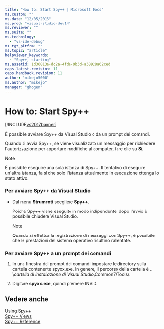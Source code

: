 ```yaml
---
title: "How to: Start Spy++ | Microsoft Docs"
ms.custom: ""
ms.date: "12/05/2016"
ms.prod: "visual-studio-dev14"
ms.reviewer: ""
ms.suite: ""
ms.technology: 
  - "vs-ide-debug"
ms.tgt_pltfrm: ""
ms.topic: "article"
helpviewer_keywords: 
  - "Spy++, starting"
ms.assetid: 1d36813a-dc2a-4fda-9b3d-a38928a62ced
caps.latest.revision: 11
caps.handback.revision: 11
author: "mikejo5000"
ms.author: "mikejo"
manager: "ghogen"
---
```

# How to: Start Spy++
[!INCLUDE[vs2017banner](../code-quality/includes/vs2017banner.md)]

È possibile avviare Spy\+\+ da Visual Studio o da un prompt dei comandi.  
  
 Quando si avvia Spy\+\+, se viene visualizzato un messaggio per richiedere l'autorizzazione per apportare modifiche al computer, fare clic su **Sì**.  
  
> [!NOTE]
>  È possibile eseguire una sola istanza di Spy\+\+.  Il tentativo di eseguire un'altra istanza, fa sì che solo l'istanza attualmente in esecuzione ottenga lo stato attivo.  
  
### Per avviare Spy\+\+ da Visual Studio  
  
-   Dal menu **Strumenti** scegliere **Spy\+\+**.  
  
     Poiché Spy\+\+ viene eseguito in modo indipendente, dopo l'avvio è possibile chiudere Visual Studio.  
  
    > [!NOTE]
    >  Quando si effettua la registrazione di messaggi con Spy\+\+, è possibile che le prestazioni del sistema operativo risultino rallentate.  
  
### Per avviare Spy\+\+ a un prompt dei comandi  
  
1.  In una finestra del prompt dei comandi impostare le directory sulla cartella contenente spyxx.exe.  In genere, il percorso della cartella è ..  \\*cartella di installazione di Visual Studio*\\Common7\\Tools\\.  
  
2.  Digitare **spyxx.exe**, quindi premere INVIO.  
  
## Vedere anche  
 [Using Spy\+\+](../debugger/using-spy-increment.md)   
 [Spy\+\+ Views](../debugger/spy-increment-views.md)   
 [Spy\+\+ Reference](../debugger/spy-increment-reference.md)